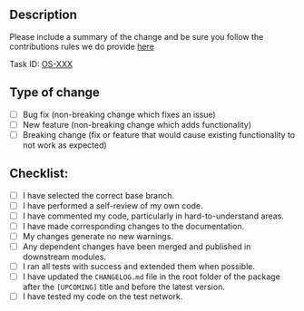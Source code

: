 ## Description

Please include a summary of the change and be sure you follow the contributions rules we do provide [here](./CONTRIBUTIONS.md)

Task ID: [OS-XXX]()

## Type of change

<!--- Please delete options that are not relevant. -->

- [ ] Bug fix (non-breaking change which fixes an issue)
- [ ] New feature (non-breaking change which adds functionality)
- [ ] Breaking change (fix or feature that would cause existing functionality to not work as expected)

## Checklist:

- [ ] I have selected the correct base branch.
- [ ] I have performed a self-review of my own code.
- [ ] I have commented my code, particularly in hard-to-understand areas.
- [ ] I have made corresponding changes to the documentation.
- [ ] My changes generate no new warnings.
- [ ] Any dependent changes have been merged and published in downstream modules.
- [ ] I ran all tests with success and extended them when possible.
- [ ] I have updated the `CHANGELOG.md` file in the root folder of the package after the `[UPCOMING]` title and before the latest version.
- [ ] I have tested my code on the test network.
